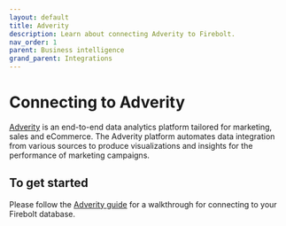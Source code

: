 ```yaml
---
layout: default
title: Adverity
description: Learn about connecting Adverity to Firebolt.
nav_order: 1
parent: Business intelligence
grand_parent: Integrations
---
```


# Connecting to Adverity  

[Adverity](https://www.adverity.com/) is an end-to-end data analytics platform tailored for marketing, sales and eCommerce. The Adverity platform automates data integration from various sources to produce visualizations and insights for the performance of marketing campaigns. 

## To get started

Please follow the [Adverity guide](https://docs.adverity.com/guides/transferring-data/transferring-data-firebolt.htm) for a walkthrough for connecting to your Firebolt database.
